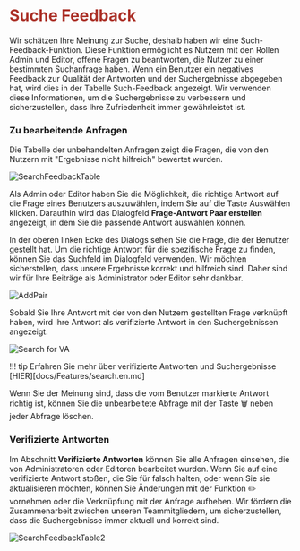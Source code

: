 # <span style="color:#ac3229"> Suche Feedback </span> 

Wir schätzen Ihre Meinung zur Suche, deshalb haben wir eine Such-Feedback-Funktion. Diese Funktion ermöglicht es Nutzern mit den Rollen Admin und Editor, offene Fragen zu beantworten, die Nutzer zu einer bestimmten Suchanfrage haben. Wenn ein Benutzer ein negatives Feedback zur Qualität der Antworten und der Suchergebnisse abgegeben hat, wird dies in der Tabelle Such-Feedback angezeigt. Wir verwenden diese Informationen, um die Suchergebnisse zu verbessern und sicherzustellen, dass Ihre Zufriedenheit immer gewährleistet ist.


### **Zu bearbeitende Anfragen**

Die Tabelle der unbehandelten Anfragen zeigt die Fragen, die von den Nutzern mit "Ergebnisse nicht hilfreich" bewertet wurden.

![SearchFeedbackTable](https://i.imgur.com/fkfZjWu.png)


Als Admin oder Editor haben Sie die Möglichkeit, die richtige Antwort auf die Frage eines Benutzers auszuwählen, indem Sie auf die Taste Auswählen klicken. Daraufhin wird das Dialogfeld **Frage-Antwort Paar erstellen** angezeigt, in dem Sie die passende Antwort auswählen können. 

In der oberen linken Ecke des Dialogs sehen Sie die Frage, die der Benutzer gestellt hat. Um die richtige Antwort für die spezifische Frage zu finden, können Sie das Suchfeld im Dialogfeld verwenden. Wir möchten sicherstellen, dass unsere Ergebnisse korrekt und hilfreich sind. Daher sind wir für Ihre Beiträge als Administrator oder Editor sehr dankbar.

![AddPair](https://im3.ezgif.com/tmp/ezgif-3-75c95e0f67.gif)

Sobald Sie Ihre Antwort mit der von den Nutzern gestellten Frage verknüpft haben, wird Ihre Antwort als verifizierte Antwort in den Suchergebnissen angezeigt.

![Search for VA](https://im3.ezgif.com/tmp/ezgif-3-390fa8e9fe.gif)

!!! tip 
     Erfahren Sie mehr über verifizierte Antworten und Suchergebnisse [HIER][docs/Features/search.en.md]

Wenn Sie der Meinung sind, dass die vom Benutzer markierte Antwort richtig ist, können Sie die unbearbeitete Abfrage mit der Taste :wastebasket: neben jeder Abfrage löschen.

### **Verifizierte Antworten**

Im Abschnitt **Verifizierte Antworten** können Sie alle Anfragen einsehen, die von Administratoren oder Editoren bearbeitet wurden. Wenn Sie auf eine verifizierte Antwort stoßen, die Sie für falsch halten, oder wenn Sie sie aktualisieren möchten, können Sie Änderungen mit der Funktion :pencil2: vornehmen oder die Verknüpfung mit der Anfrage aufheben. Wir fördern die Zusammenarbeit zwischen unseren Teammitgliedern, um sicherzustellen, dass die Suchergebnisse immer aktuell und korrekt sind.


![SearchFeedbackTable2](https://i.imgur.com/4F7bpDZ.png)